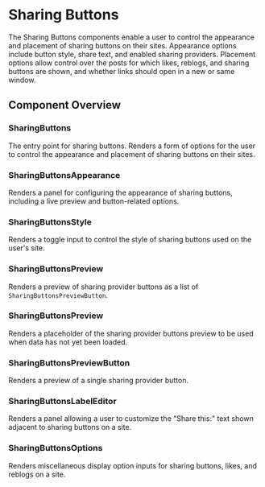 Sharing Buttons
===============

The Sharing Buttons components enable a user to control the appearance and placement of sharing buttons on their sites. Appearance options include button style, share text, and enabled sharing providers. Placement options allow control over the posts for which likes, reblogs, and sharing buttons are shown, and whether links should open in a new or same window.

## Component Overview

### SharingButtons

The entry point for sharing buttons. Renders a form of options for the user to control the appearance and placement of sharing buttons on their sites.

### SharingButtonsAppearance

Renders a panel for configuring the appearance of sharing buttons, including a live preview and button-related options.

### SharingButtonsStyle

Renders a toggle input to control the style of sharing buttons used on the user's site.

### SharingButtonsPreview

Renders a preview of sharing provider buttons as a list of `SharingButtonsPreviewButton`.

### SharingButtonsPreview

Renders a placeholder of the sharing provider buttons preview to be used when data has not yet been loaded.

### SharingButtonsPreviewButton

Renders a preview of a single sharing provider button.

### SharingButtonsLabelEditor

Renders a panel allowing a user to customize the "Share this:" text shown adjacent to sharing buttons on a site.

### SharingButtonsOptions

Renders miscellaneous display option inputs for sharing buttons, likes, and reblogs on a site.
